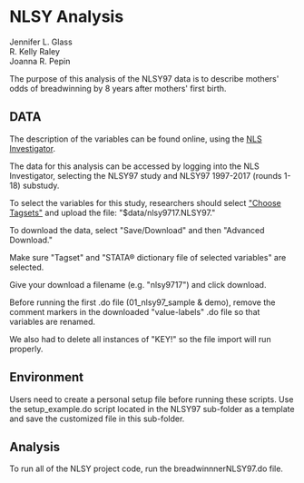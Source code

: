 NLSY Analysis
================================================================================

Jennifer L. Glass  
R. Kelly Raley  
Joanna R. Pepin  
  
The purpose of this analysis of the NLSY97 data is to describe mothers' odds of 
breadwinning by 8 years after mothers' first birth.  
  
DATA
--------------------------------------------------------------------------------
The description of the variables can be found online, 
using the [NLS Investigator](https://www.nlsinfo.org/investigator/pages/search.jsp?s=NLSY97).
  
The data for this analysis can be accessed by logging into the NLS Investigator,
selecting the NLSY97 study and NLSY97 1997-2017 (rounds 1-18) substudy.  

To select the variables for this study, researchers should select ["Choose Tagsets"](https://www.nlsinfo.org/content/access-data-investigator/investigator-user-guide/choose-tagsets-tab)
and upload the file: "$data/nlsy9717.NLSY97."  

To download the data, select "Save/Download" and then "Advanced Download."

Make sure "Tagset" and "STATA® dictionary file of selected variables" are selected.

Give your download a filename (e.g. "nlsy9717") and click download.  

Before running the first .do file (01_nlsy97_sample & demo), remove the comment 
markers in the downloaded "value-labels" .do file so that variables are renamed.

We also had to delete all instances of "KEY!" so the file import will run properly.

Environment
--------------------------------------------------------------------------------
Users need to create a personal setup file before running these scripts.
Use the setup_example.do script located in the NLSY97 sub-folder as a template and 
save the customized file in this sub-folder.

Analysis
--------------------------------------------------------------------------------
To run all of the NLSY project code, run the breadwinnnerNLSY97.do file.
